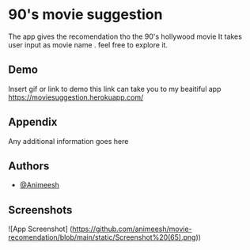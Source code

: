 
# 90's movie suggestion

The app gives the recomendation tho the 90's hollywood movie 
It takes user input as movie name .
feel free to explore it.


## Demo

Insert gif or link to demo
this link can take you to my beaitiful app 
https://moviesuggestion.herokuapp.com/

  
## Appendix

Any additional information goes here

  
## Authors

- [@Animeesh](https://www.github.com/animeshnayak)

  
## Screenshots

![App Screenshot]
(https://github.com/animeesh/movie-recomendation/blob/main/static/Screenshot%20(65).png))

  
